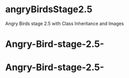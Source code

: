 # angryBirdsStage2.5
Angry Birds stage 2.5 with Class Inheritance and Images
# Angry-Bird-stage-2.5-
# Angry-Bird-stage-2.5-
